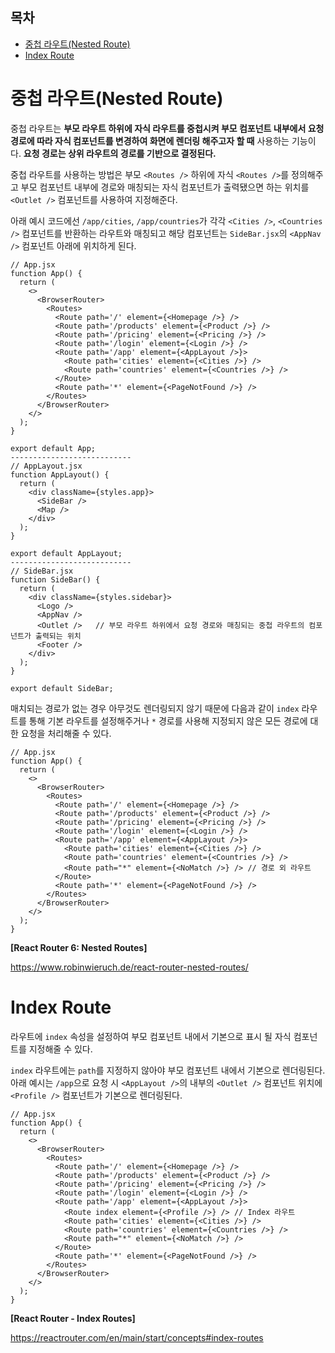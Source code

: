 <h2>목차</h2>

- [중첩 라우트(Nested Route)](#중첩-라우트nested-route)
- [Index Route](#index-route)

# 중첩 라우트(Nested Route)

중첩 라우트는 **부모 라우트 하위에 자식 라우트를 중첩시켜 부모 컴포넌트 내부에서 요청 경로에 따라 자식 컴포넌트를 변경하여 화면에 렌더링 해주고자 할 때** 사용하는 기능이다. **요청 경로는 상위 라우트의 경로를 기반으로 결정된다.**

중첩 라우트를 사용하는 방법은 부모 `<Routes />` 하위에 자식 `<Routes />`를 정의해주고 부모 컴포넌트 내부에 경로와 매칭되는 자식 컴포넌트가 출력됐으면 하는 위치를 `<Outlet />` 컴포넌트를 사용하여 지정해준다.

아래 예시 코드에선 `/app/cities`, `/app/countries`가 각각 `<Cities />`, `<Countries />` 컴포넌트를 반환하는 라우트와 매칭되고 해당 컴포넌트는 `SideBar.jsx`의 `<AppNav />` 컴포넌트 아래에 위치하게 된다. 

```
// App.jsx
function App() {
  return (
    <>
      <BrowserRouter>
        <Routes>
          <Route path='/' element={<Homepage />} />
          <Route path='/products' element={<Product />} />
          <Route path='/pricing' element={<Pricing />} />
          <Route path='/login' element={<Login />} />
          <Route path='/app' element={<AppLayout />}>
            <Route path='cities' element={<Cities />} />
            <Route path='countries' element={<Countries />} />
          </Route>
          <Route path='*' element={<PageNotFound />} />
        </Routes>
      </BrowserRouter>
    </>
  );
}

export default App;
---------------------------
// AppLayout.jsx
function AppLayout() {
  return (
    <div className={styles.app}>
      <SideBar />
      <Map />
    </div>
  );
}

export default AppLayout;
---------------------------
// SideBar.jsx
function SideBar() {
  return (
    <div className={styles.sidebar}>
      <Logo />
      <AppNav />
      <Outlet />   // 부모 라우트 하위에서 요청 경로와 매칭되는 중첩 라우트의 컴포넌트가 출력되는 위치
      <Footer />
    </div>
  );
}

export default SideBar;
```

매치되는 경로가 없는 경우 아무것도 렌더링되지 않기 때문에 다음과 같이 `index` 라우트를 통해 기본 라우트를 설정해주거나 `*` 경로를 사용해 지정되지 않은 모든 경로에 대한 요청을 처리해줄 수 있다.

```
// App.jsx
function App() {
  return (
    <>
      <BrowserRouter>
        <Routes>
          <Route path='/' element={<Homepage />} />
          <Route path='/products' element={<Product />} />
          <Route path='/pricing' element={<Pricing />} />
          <Route path='/login' element={<Login />} />
          <Route path='/app' element={<AppLayout />}>
            <Route path='cities' element={<Cities />} />
            <Route path='countries' element={<Countries />} />
            <Route path="*" element={<NoMatch />} /> // 경로 외 라우트
          </Route>
          <Route path='*' element={<PageNotFound />} />
        </Routes>
      </BrowserRouter>
    </>
  );
}
```

**[React Router 6: Nested Routes]**

https://www.robinwieruch.de/react-router-nested-routes/

# Index Route

라우트에 `index` 속성을 설정하여 부모 컴포넌트 내에서 기본으로 표시 될 자식 컴포넌트를 지정해줄 수 있다.

`index` 라우트에는 `path`를 지정하지 않아야 부모 컴포넌트 내에서 기본으로 렌더링된다. 아래 예시는 `/app`으로 요청 시 `<AppLayout />`의 내부의 `<Outlet />` 컴포넌트 위치에 `<Profile />` 컴포넌트가 기본으로 렌더링된다.

```
// App.jsx
function App() {
  return (
    <>
      <BrowserRouter>
        <Routes>
          <Route path='/' element={<Homepage />} />
          <Route path='/products' element={<Product />} />
          <Route path='/pricing' element={<Pricing />} />
          <Route path='/login' element={<Login />} />
          <Route path='/app' element={<AppLayout />}>
            <Route index element={<Profile />} /> // Index 라우트
            <Route path='cities' element={<Cities />} />
            <Route path='countries' element={<Countries />} />
            <Route path="*" element={<NoMatch />} /> 
          </Route>
          <Route path='*' element={<PageNotFound />} />
        </Routes>
      </BrowserRouter>
    </>
  );
}
```

**[React Router - Index Routes]**

https://reactrouter.com/en/main/start/concepts#index-routes


